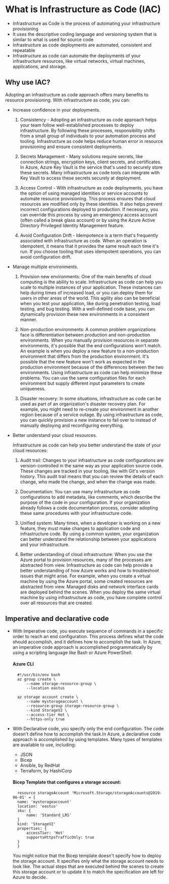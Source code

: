 # What is Infrastructure as Code (IAC)

- Infrastructure as Code is the process of automating your infrastructure provisioning
- It uses the descriptive coding language and versioning system that is similar to what is used for source code
- Infrastructure as code deployments are automated, consistent and repeatable
- Infrastructure as code can automate the deployments of your infrastructure resources, like virtual networks, virtual machines, applications, and storage.

## Why use IAC?

   Adopting an infrastructure as code approach offers many benefits to resource provisioning. With infrastructure as code, you can:

- Increase confidence in your deployments.

    1. Consistency -  Adopting an infrastructure as code approach helps your team follow well-established processes to deploy infrastructure. By following these processes, responsibility shifts from a small group of individuals to your automation process and tooling. Infrastructure as code helps reduce human error in resource provisioning and ensure consistent deployments.
    
    2. Secrets Management - Many solutions require secrets, like connection strings, encryption keys, client secrets, and certificates. In Azure, Azure Key Vault is the service that's used to securely store these secrets. Many infrastructure as code tools can integrate with Key Vault to access these secrets securely at deployment.

    3. Access Control - With infrastructure as code deployments, you have the option of using managed identities or service accounts to automate resource provisioning. This process ensures that cloud resources are modified only by these identities. It also helps prevent incorrect configurations deployed to production. If necessary, you can override this process by using an emergency access account (often called a break glass account) or by using the Azure Active Directory Privileged Identity Management feature.

    4. Avoid Configuration Drift -  Idempotence is a term that's frequently associated with infrastructure as code. When an operation is idempotent, it means that it provides the same result each time it's run. If you choose tooling that uses idempotent operations, you can avoid configuration drift.

- Manage multiple environments.

    1. Provision new environments: One of the main benefits of cloud computing is the ability to scale. Infrastructure as code can help you scale to multiple instances of your application. These instances can help during times of increased load, or you can deploy them for users in other areas of the world. This agility also can be beneficial when you test your application, like during penetration testing, load testing, and bug testing. With a well-defined code base, you can dynamically provision these new environments in a consistent manner.

    2. Non-production environments: A common problem organizations face is differentiation between production and non-production environments. When you manually provision resources in separate environments, it's possible that the end configurations won't match. An example is when you deploy a new feature to a non-production environment that differs from the production environment. It's possible that the new feature won't work as expected in the production environment because of the differences between the two environments. Using infrastructure as code can help minimize these problems. You can use the same configuration files for each environment but supply different input parameters to create uniqueness.

    3. Disaster recovery: In some situations, infrastructure as code can be used as part of an organization's disaster recovery plan. For example, you might need to re-create your environment in another region because of a service outage. By using infrastructure as code, you can quickly provision a new instance to fail over to instead of manually deploying and reconfiguring everything.

- Better understand your cloud resources.

   Infrastructure as code can help you better understand the state of your cloud resources:

   1. Audit trail: Changes to your infrastructure as code configurations are version-controlled in the same way as your application source code. These changes are tracked in your tooling, like with Git's version history. This audit trail means that you can review the details of each change, who made the change, and when the change was made.

   2. Documentation: You can use many infrastructure as code configurations to add metadata, like comments, which describe the purpose of the code in your configuration. If your organization already follows a code documentation process, consider adopting these same procedures with your infrastructure code.

   3. Unified system: Many times, when a developer is working on a new feature, they must make changes to application code and infrastructure code. By using a common system, your organization can better understand the relationship between your applications and your infrastructure.

   4. Better understanding of cloud infrastructure: When you use the Azure portal to provision resources, many of the processes are abstracted from view. Infrastructure as code can help provide a better understanding of how Azure works and how to troubleshoot issues that might arise. For example, when you create a virtual machine by using the Azure portal, some created resources are abstracted from view. Managed disks and network interface cards are deployed behind the scenes. When you deploy the same virtual machine by using infrastructure as code, you have complete control over all resources that are created.

## Imperative and declarative code

- With Imperative code, you execute sequence of commands in a specific order to reach an end configuration. This process defines what the code should accomplish, and it defines how to accomplish the task. In Azure, an imperative code approach is accomplished programmatically by using a scripting language like Bash or Azure PowerShell. 

    #### Azure CLI
        #!/usr/bin/env bash
        az group create \
            --name storage-resource-group \
            --location eastus

        az storage account create \
            --name mystorageaccount \
            --resource-group storage-resource-group \
            --kind StorageV2 \
            --access-tier Hot \
            --https-only true

- With Declarative code, you specify only the end configuration. The code doesn't define how to accomplish the task.In Azure, a declarative code approach is accomplished by using templates. Many types of templates are available to use, including:
  
    * JSON
    * Bicep
    * Ansible, by RedHat
    * Terraform, by HashiCorp


    #### Bicep Template that configures a storage account: 

        resource storageAccount 'Microsoft.Storage/storageAccounts@2019-06-01' = {
        name: 'mystorageaccount'
        location: 'eastus'
        sku: {
            name: 'Standard_LRS'
        }
        kind: 'StorageV2'
        properties: {
            accessTier: 'Hot'
            supportsHttpsTrafficOnly: true
        }
        }

    You might notice that the Bicep template doesn't specify how to deploy the storage account. It specifies only what the storage account needs to look like. The actual steps that are executed behind the scenes to create this storage account or to update it to match the specification are left for Azure to decide.

